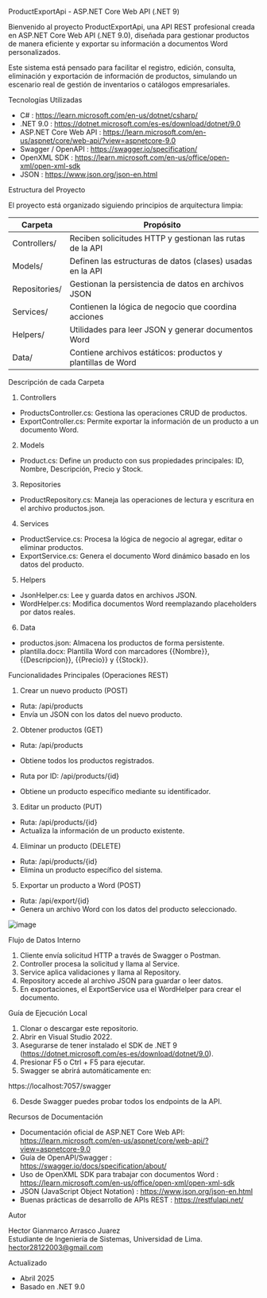 ProductExportApi - ASP.NET Core Web API (.NET 9)

Bienvenido al proyecto ProductExportApi, una API REST profesional creada en ASP.NET Core Web API (.NET 9.0), diseñada para gestionar productos de manera eficiente y 
exportar su información a documentos Word personalizados.

Este sistema está pensado para facilitar el registro, edición, consulta, eliminación y exportación de información de productos, simulando un escenario real de gestión de 
inventarios o catálogos empresariales.


Tecnologías Utilizadas

- C# : https://learn.microsoft.com/en-us/dotnet/csharp/
- .NET 9.0 : https://dotnet.microsoft.com/es-es/download/dotnet/9.0
- ASP.NET Core Web API : https://learn.microsoft.com/en-us/aspnet/core/web-api/?view=aspnetcore-9.0
- Swagger / OpenAPI : https://swagger.io/specification/
- OpenXML SDK : https://learn.microsoft.com/en-us/office/open-xml/open-xml-sdk
- JSON : https://www.json.org/json-en.html


Estructura del Proyecto

El proyecto está organizado siguiendo principios de arquitectura limpia:

| Carpeta         | Propósito                                                    |
|-----------------|--------------------------------------------------------------|
| Controllers/    | Reciben solicitudes HTTP y gestionan las rutas de la API     |
| Models/         | Definen las estructuras de datos (clases) usadas en la API   |
| Repositories/   | Gestionan la persistencia de datos en archivos JSON          |
| Services/       | Contienen la lógica de negocio que coordina acciones         |
| Helpers/        | Utilidades para leer JSON y generar documentos Word          |
| Data/           | Contiene archivos estáticos: productos y plantillas de Word  |


Descripción de cada Carpeta

1. Controllers
- ProductsController.cs: Gestiona las operaciones CRUD de productos.
- ExportController.cs: Permite exportar la información de un producto a un documento Word.

2. Models
- Product.cs: Define un producto con sus propiedades principales: ID, Nombre, Descripción, Precio y Stock.

3. Repositories
- ProductRepository.cs: Maneja las operaciones de lectura y escritura en el archivo productos.json.

4. Services
- ProductService.cs: Procesa la lógica de negocio al agregar, editar o eliminar productos.
- ExportService.cs: Genera el documento Word dinámico basado en los datos del producto.

5. Helpers
- JsonHelper.cs: Lee y guarda datos en archivos JSON.
- WordHelper.cs: Modifica documentos Word reemplazando placeholders por datos reales.

6. Data
- productos.json: Almacena los productos de forma persistente.
- plantilla.docx: Plantilla Word con marcadores {{Nombre}}, {{Descripcion}}, {{Precio}} y {{Stock}}.


Funcionalidades Principales (Operaciones REST)

1. Crear un nuevo producto (POST)
- Ruta: /api/products
- Envía un JSON con los datos del nuevo producto.

2. Obtener productos (GET)
- Ruta: /api/products
- Obtiene todos los productos registrados.

- Ruta por ID: /api/products/{id}
- Obtiene un producto específico mediante su identificador.

3. Editar un producto (PUT)
- Ruta: /api/products/{id}
- Actualiza la información de un producto existente.

4. Eliminar un producto (DELETE)
- Ruta: /api/products/{id}
- Elimina un producto específico del sistema.

5. Exportar un producto a Word (POST)
- Ruta: /api/export/{id}
- Genera un archivo Word con los datos del producto seleccionado.


![image](https://github.com/user-attachments/assets/4c3ec286-308c-48c8-abab-e52d4cbcc812)



Flujo de Datos Interno

1. Cliente envía solicitud HTTP a través de Swagger o Postman.
2. Controller procesa la solicitud y llama al Service.
3. Service aplica validaciones y llama al Repository.
4. Repository accede al archivo JSON para guardar o leer datos.
5. En exportaciones, el ExportService usa el WordHelper para crear el documento.


Guía de Ejecución Local

1. Clonar o descargar este repositorio.
2. Abrir en Visual Studio 2022.
3. Asegurarse de tener instalado el SDK de .NET 9 (https://dotnet.microsoft.com/es-es/download/dotnet/9.0).
4. Presionar F5 o Ctrl + F5 para ejecutar.
5. Swagger se abrirá automáticamente en:


https://localhost:7057/swagger


6. Desde Swagger puedes probar todos los endpoints de la API.


Recursos de Documentación

- Documentación oficial de ASP.NET Core Web API: https://learn.microsoft.com/en-us/aspnet/core/web-api/?view=aspnetcore-9.0
- Guía de OpenAPI/Swagger : https://swagger.io/docs/specification/about/
- Uso de OpenXML SDK para trabajar con documentos Word : https://learn.microsoft.com/en-us/office/open-xml/open-xml-sdk
- JSON (JavaScript Object Notation) : https://www.json.org/json-en.html
- Buenas prácticas de desarrollo de APIs REST : https://restfulapi.net/


Autor

Hector Gianmarco Arrasco Juarez  
Estudiante de Ingeniería de Sistemas, Universidad de Lima.
hector28122003@gmail.com


Actualizado

- Abril 2025
- Basado en .NET 9.0 
